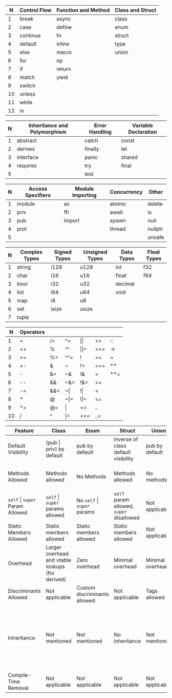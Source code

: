 | **N** | **Control Flow** | **Function and Method** | **Class and Struct** |
|-------|------------------|-------------------------|----------------------|
|   1   | break            | async                   | class                |
|   2   | case             | define                  | enum                 |
|   3   | continue         | fn                      | struct               |
|   4   | default          | inline                  | type                 |
|   5   | else             | macro                   | union                |
|   6   | for              | op                      |                      |
|   7   | if               | return                  |                      |
|   8   | match            | yield                   |                      |
|   9   | switch           |                         |                      |
|   10  | unless           |                         |                      |
|   11  | while            |                         |                      |
|   12  | in               |                         |                      |

| **N** | **Inheritance and Polymorphism** | **Error Handling** | **Variable Declaration** |
|-------|----------------------------------|--------------------|--------------------------|
|   1   | abstract                         | catch              | const                    |
|   2   | derives                          | finally            | let                      |
|   3   | interface                        | panic              | shared                   |
|   4   | requires                         | try                | final                    |
|   5   |                                  | test               |                          |

| **N** | **Access Specifiers** | **Module Importing** | **Concurrency** | **Other** |
|-------|-----------------------|----------------------|-----------------|-----------|
|   1   | module                | as                   | atomic          | delete    |
|   2   | priv                  | ffi                  | await           | is        |
|   3   | pub                   | import               | spawn           | null      |
|   4   | prot                  |                      | thread          | nullptr   |
|   5   |                       |                      |                 | unsafe    |

| **N** | **Complex Types** | **Signed Types** | **Unsigned Types** | **Data Types** | **Float Types** |
|-------|-------------------|------------------|--------------------|----------------|-----------------|
|   1   | string            | i128             | u128               | int            | f32             |
|   2   | char              | i16              | u16                | float          | f64             |
|   3   | bool              | i32              | u32                | decimal        |                 |
|   4   | list              | i64              | u64                | void           |                 |
|   5   | map               | i8               | u8                 |                |                 |
|   6   | set               | isize            | usize              |                |                 |
|   7   | tuple             |                  |                    |                |                 |

| **N** | **Operators** |     |      |       |     |     |
|-------|---------------|-----|------|-------|-----|-----|
|   1   | +             | /=  | ^=   | \|\|  | >>  | ::  |
|   2   | ++            | %   | ^^   | \|\|= | >>= | ->  |
|   3   | +=            | %=  | ^^=  | !     | ==  | =   |
|   4   | +-            | &   | ~    | !=    | === | **  |
|   5   | -             | &=  | ~&   | !&    | >   | **= |
|   6   | --            | &&  | ~&=  | !&=   | >=  |     |
|   7   | -=            | &&= | ~\|  | !\|   | <   |     |
|   8   | *             | @   | ~\|= | !\|=  | <=  |     |
|   9   | *=            | @=  | \|   | <<    | ..  |     |
|   10  | /             | ^   | \|=  | <<=   | ..= |     |

|           **Feature**           |                     **Class**                    |            **Enum**           |             **Struct**                          |     **Union**    | **Interface** | **Abstract** |
|---------------------------------|--------------------------------------------------|-------------------------------|-------------------------------------------------|------------------|---------------|--------------|
| Default Visibility              | (pub \| priv) by default                         | pub by default                | Inverse of class default visibility             | pub by default   | Only pub visibility | (pub \| priv) by default |
| Methods Allowed                 | Methods allowed                                  | No Methods                    | Methods allowed                                 | No methods       | Methods cannot contain implementations | Methods can contain implementations or have defaults |
| `self` \| `super` Param Allowed | `self` \| `super` params allowed                 | No `self` \| `super` params   | `self` param allowed, `super` disallowed        | Not applicable   | `self` \| `super` params allowed | `self` \| `super` params allowed |
| Static Members Allowed          | Static members allowed                           | Static members allowed        | Static members allowed                          | Not applicable   | Not applicable | Not applicable |
| Overhead                        | Larger overhead and vtable lookups (for derived) | Zero overhead                 | Minimal overhead                                | Minimal overhead | No vtable lookup | Large overhead (during compile) |
| Discriminants Allowed           | Not applicable                                   | Custom discriminants allowed  | Not applicable                                  | Tags allowed     | Not applicable | Not applicable |
| Inheritance                     | Not mentioned                                    | Not mentioned                 | No inheritance                                  | Not mentioned    | Any inherited object must implement all methods | Only methods without an implementation must be implemented; default implementations raise warnings if not implemented |
| Compile-Time Removal            | Not applicable                                   | Not applicable                | Not applicable                                  | Not applicable   | Removed after compile | Removed after compile |

